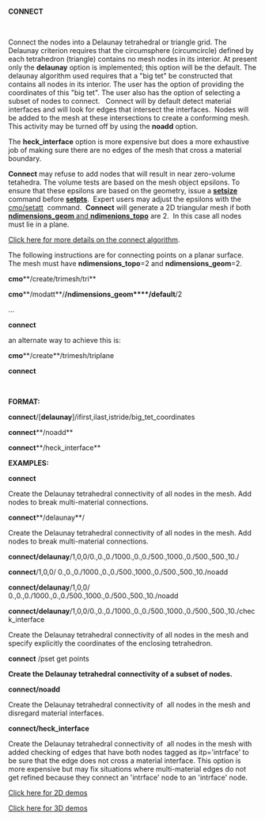  **CONNECT**

  

  Connect the nodes into a Delaunay tetrahedral or triangle grid. The
  Delaunay criterion requires that the circumsphere (circumcircle)
  defined by each tetrahedron (triangle) contains no mesh nodes in its
  interior. At present only the **delaunay** option is implemented;
  this option will be the default. The delaunay algorithm used
  requires that a "big tet" be constructed that contains all nodes in
  its interior. The user has the option of providing the coordinates
  of this "big tet". The user also has the option of selecting a
  subset of nodes to connect.   Connect will by default detect
  material interfaces and will look for edges that intersect the
  interfaces.  Nodes will be added to the mesh at these intersections
  to create a conforming mesh.  This activity may be turned off by
  using the **noadd** option.

  

  The **heck\_interface** option is more expensive but does a more
  exhaustive job of making sure there are no edges of the mesh that
  cross a material boundary.

  

  **Connect** may refuse to add nodes that will result in near
  zero-volume tetahedra. The volume tests are based on the mesh object
  epsilons. To ensure that these epsilons are based on the geometry,
  issue a
  **[setsize](http://lagrit.lanl.gov/SETSIZE.md)** command
  before **[setpts](http://lagrit.lanl.gov/SETPTS.md)**. 
  Expert users may adjust the epsilons with the 
  [cmo/setatt](http://lagrit.lanl.gov/cmo_setatt.md) 
  command.  **Connect** will generate a 2D triangular mesh if both
  [**ndimensions\_geom** and
  **ndimenions\_topo**](http://lagrit.lanl.gov/meshobject.md)
  are 2.  In this case all nodes must lie in a plane.

  [Click here for more details on the connect
  algorithm](http://lagrit.lanl.gov/connect_notes.md).
 
  The following instructions are for connecting points on a planar
  surface.  The mesh must have **ndimensions\_topo**=2 and
  **ndimensions\_geom**=2.
 
  **cmo****/create/trimesh/tri**

  **cmo****/modatt**/**/ndimensions\_geom****/default**/2

  ...

  **connect**
 
  an alternate way to achieve this is:

  **cmo****/create**/trimesh/triplane

  **connect**

   

 **FORMAT:**

  **connect**/[**delaunay**]/ifirst,ilast,istride/big\_tet\_coordinates

  **connect****/noadd**

  **connect****/heck\_interface**

 **EXAMPLES:**

  **connect**

  Create the Delaunay tetrahedral connectivity of all nodes in the
  mesh. Add nodes to break multi-material connections.

  **connect****/delaunay**/

  Create the Delaunay tetrahedral connectivity of all nodes in the
  mesh. Add nodes to break multi-material connections.

  **connect/delaunay**/1,0,0/0.,0.,0./1000.,0.,0./500.,1000.,0./500.,500.,10./

  **connect**/1,0,0/ 0.,0.,0./1000.,0.,0./500.,1000.,0./500.,500.,10./noadd

  **connect/delaunay**/1,0,0/ 0.,0.,0./1000.,0.,0./500.,1000.,0./500.,500.,10./noadd

  **connect/delaunay**/1,0,0/0.,0.,0./1000.,0.,0./500.,1000.,0./500.,500.,10./check\_interface

  
  Create the Delaunay tetrahedral connectivity of all nodes in the
  mesh and specify explicitly the coordinates of the enclosing
  tetrahedron. 

  **connect** /pset get points

  
  **Create the Delaunay tetrahedral connectivity of a subset of nodes.**

  

  **connect/noadd**

  Create the Delaunay tetrahedral connectivity of  all nodes in the
  mesh and disregard material interfaces.

  **connect/heck\_interface**

  Create the Delaunay tetrahedral connectivity of  all nodes in the
  mesh with added checking of edges that have both nodes tagged as
  itp='intrface' to be sure that the edge does not cross a material
  interface. This option is more expensive but may fix situations
  where multi-material edges do not get refined because they connect
  an 'intrface' node to an 'intrface' node.


 [Click here for 2D demos](../demos/main_2d_connect.md)

 [Click here for 3D demos](../demos/main_connect.md)

